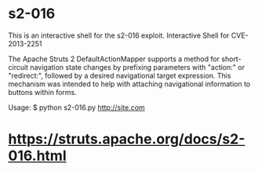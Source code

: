 # s2-016
This is an interactive shell for the s2-016 exploit.
Interactive Shell for CVE-2013-2251

The Apache Struts 2 DefaultActionMapper supports a method for short-circuit navigation state changes by prefixing parameters with "action:" or "redirect:", followed by a desired navigational target expression. This mechanism was intended to help with attaching navigational information to buttons within forms.

Usage: $ python s2-016.py http://site.com

# https://struts.apache.org/docs/s2-016.html
